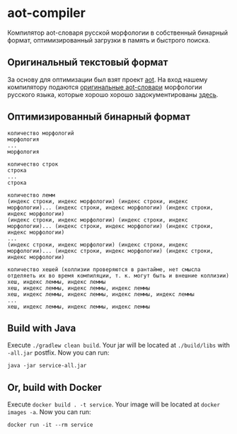 # aot-compiler

Компилятор aot-словаря русской морфологии в собственный бинарный формат, оптимизированный загрузки в память и быстрого поиска.  

## Оригинальный текстовый формат

За основу для оптимизации был взят проект [aot](https://github.com/sokirko74/aot). На вход нашему компилятору подаются [оригинальные aot-словари](https://github.com/sokirko74/aot/tree/master/Dicts/Morph/Russian) морфологии русского языка, которые хорошо хорошо задокументированы [здесь](https://github.com/sokirko74/aot/blob/master/Docs/Morph_UNIX.txt).

## Оптимизированный бинарный формат

```
количество морфологий
морфология
...
морфология 

количество строк
строка
...
строка

количество лемм
(индекс строки, индекс морфологии) (индекс строки, индекс морфологии)... (индекс строки, индекс морфологии) (индекс строки, индекс морфологии)
(индекс строки, индекс морфологии) (индекс строки, индекс морфологии)... (индекс строки, индекс морфологии) (индекс строки, индекс морфологии)
...
(индекс строки, индекс морфологии) (индекс строки, индекс морфологии)... (индекс строки, индекс морфологии) (индекс строки, индекс морфологии)

количество хешей (коллизии проверяются в рантайме, нет смысла отделяеть их во время компиляции, т. к. могут быть и внешние коллизии)
хеш, индекс леммы, индекс леммы
хеш, индекс леммы, индекс леммы, индекс леммы
хеш, индекс леммы, индекс леммы, индекс леммы, индекс леммы
...
хеш, индекс леммы, индекс леммы, индекс леммы
```

## Build with Java

Execute `./gradlew clean build`. Your jar will be located at `./build/libs` with `-all.jar` postfix.
Now you can run:

```shell
java -jar service-all.jar
```

## Or, build with Docker

Execute `docker build . -t service`. Your image will be located at `docker images -a`. Now you can
run:

```shell
docker run -it --rm service
```
